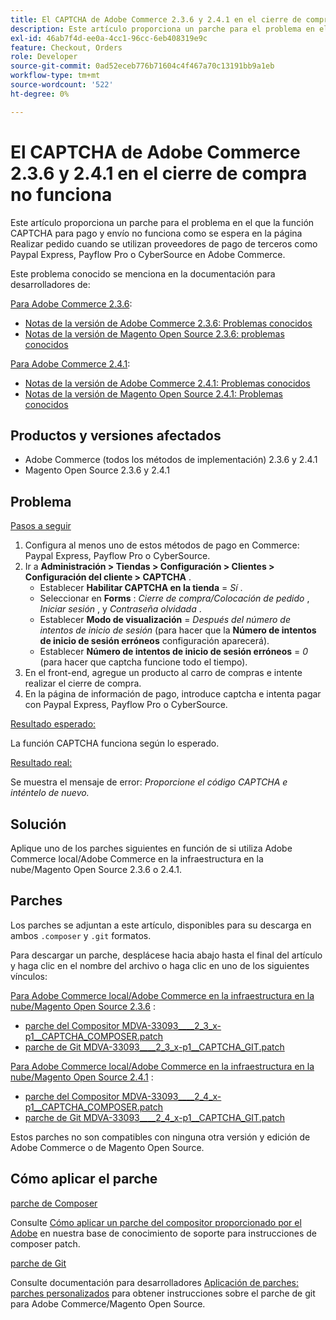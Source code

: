 ```yaml
---
title: El CAPTCHA de Adobe Commerce 2.3.6 y 2.4.1 en el cierre de compra no funciona
description: Este artículo proporciona un parche para el problema en el que la función CAPTCHA para pago y envío no funciona como se espera en la página Realizar pedido cuando se utilizan proveedores de pago de terceros como Paypal Express, Payflow Pro o CyberSource en Adobe Commerce.
exl-id: 46ab7f4d-ee0a-4cc1-96cc-6eb408319e9c
feature: Checkout, Orders
role: Developer
source-git-commit: 0ad52eceb776b71604c4f467a70c13191bb9a1eb
workflow-type: tm+mt
source-wordcount: '522'
ht-degree: 0%

---
```


# El CAPTCHA de Adobe Commerce 2.3.6 y 2.4.1 en el cierre de compra no funciona

Este artículo proporciona un parche para el problema en el que la función CAPTCHA para pago y envío no funciona como se espera en la página Realizar pedido cuando se utilizan proveedores de pago de terceros como Paypal Express, Payflow Pro o CyberSource en Adobe Commerce.

Este problema conocido se menciona en la documentación para desarrolladores de:

<u>Para Adobe Commerce 2.3.6</u>:

* [Notas de la versión de Adobe Commerce 2.3.6: Problemas conocidos](https://devdocs.magento.com/guides/v2.3/release-notes/commerce-2-3-6.html#known-issues)
* [Notas de la versión de Magento Open Source 2.3.6: problemas conocidos](https://devdocs.magento.com/guides/v2.3/release-notes/open-source-2-3-6.html#known-issues)

<u>Para Adobe Commerce 2.4.1</u>:

* [Notas de la versión de Adobe Commerce 2.4.1: Problemas conocidos](https://devdocs.magento.com/guides/v2.4/release-notes/commerce-2-4-1.html#known-issues)
* [Notas de la versión de Magento Open Source 2.4.1: Problemas conocidos](https://devdocs.magento.com/guides/v2.4/release-notes/open-source-2-4-1.html#known-issues)

## Productos y versiones afectados

* Adobe Commerce (todos los métodos de implementación) 2.3.6 y 2.4.1
* Magento Open Source 2.3.6 y 2.4.1

## Problema

<u>Pasos a seguir</u>

1. Configura al menos uno de estos métodos de pago en Commerce: Paypal Express, Payflow Pro o CyberSource.
1. Ir a **Administración > Tiendas > Configuración > Clientes > Configuración del cliente > CAPTCHA** .
   * Establecer **Habilitar CAPTCHA en la tienda** = *Sí* .
   * Seleccionar en **Forms** : *Cierre de compra/Colocación de pedido* , *Iniciar sesión* , y *Contraseña olvidada* .
   * Establecer **Modo de visualización** = *Después del número de intentos de inicio de sesión* (para hacer que la **Número de intentos de inicio de sesión erróneos** configuración aparecerá).
   * Establecer **Número de intentos de inicio de sesión erróneos** = *0* (para hacer que captcha funcione todo el tiempo).
1. En el front-end, agregue un producto al carro de compras e intente realizar el cierre de compra.
1. En la página de información de pago, introduce captcha e intenta pagar con Paypal Express, Payflow Pro o CyberSource.

<u>Resultado esperado:</u>

La función CAPTCHA funciona según lo esperado.

<u>Resultado real:</u>

Se muestra el mensaje de error: *Proporcione el código CAPTCHA e inténtelo de nuevo.*

## Solución

Aplique uno de los parches siguientes en función de si utiliza Adobe Commerce local/Adobe Commerce en la infraestructura en la nube/Magento Open Source 2.3.6 o 2.4.1.

## Parches

Los parches se adjuntan a este artículo, disponibles para su descarga en ambos `.composer` y `.git` formatos.

Para descargar un parche, desplácese hacia abajo hasta el final del artículo y haga clic en el nombre del archivo o haga clic en uno de los siguientes vínculos:

<u>Para Adobe Commerce local/Adobe Commerce en la infraestructura en la nube/Magento Open Source 2.3.6</u> :

* [parche del Compositor MDVA-33093\_\_\_\_2\_3\_x-p1\_\_CAPTCHA\_COMPOSER.patch](assets/MDVA-33093____2_3_x-p1__CAPTCHA_COMPOSER.patch.zip)
* [parche de Git MDVA-33093\_\_\_\_2\_3\_x-p1\_\_CAPTCHA\_GIT.patch](assets/MDVA-33093____2_3_x-p1__CAPTCHA_GIT.patch.zip)

<u>Para Adobe Commerce local/Adobe Commerce en la infraestructura en la nube/Magento Open Source 2.4.1</u> :

* [parche del Compositor MDVA-33093\_\_\_\_2\_4\_x-p1\_\_CAPTCHA\_COMPOSER.patch](assets/MDVA-33093____2_4_x-p1__CAPTCHA_COMPOSER.patch.zip)
* [parche de Git MDVA-33093\_\_\_\_2\_4\_x-p1\_\_CAPTCHA\_GIT.patch](assets/MDVA-33093____2_4_x-p1__CAPTCHA_GIT.patch.zip)

Estos parches no son compatibles con ninguna otra versión y edición de Adobe Commerce o de Magento Open Source.

## Cómo aplicar el parche

<u>parche de Composer</u>

Consulte [Cómo aplicar un parche del compositor proporcionado por el Adobe](/help/how-to/general/how-to-apply-a-composer-patch-provided-by-magento.md) en nuestra base de conocimiento de soporte para instrucciones de composer patch.

<u>parche de Git</u>

Consulte documentación para desarrolladores [Aplicación de parches: parches personalizados](https://devdocs.magento.com/guides/v2.4/comp-mgr/patching.html#custom-patches) para obtener instrucciones sobre el parche de git para Adobe Commerce/Magento Open Source.
